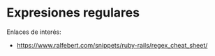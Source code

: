 
# Expresiones regulares

Enlaces de interés:
* https://www.ralfebert.com/snippets/ruby-rails/regex_cheat_sheet/

